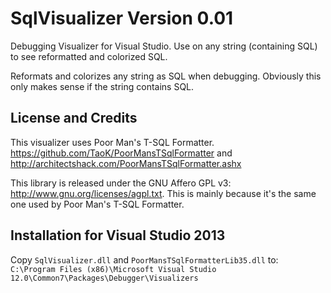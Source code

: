 # SqlVisualizer Version 0.01
Debugging Visualizer for Visual Studio. Use on any string (containing SQL) to see reformatted and colorized SQL.

Reformats and colorizes any string as SQL when debugging. Obviously this only makes sense if the string contains SQL.

## License and Credits

This visualizer uses Poor Man's T-SQL Formatter. https://github.com/TaoK/PoorMansTSqlFormatter and http://architectshack.com/PoorMansTSqlFormatter.ashx

This library is released under the GNU Affero GPL v3: http://www.gnu.org/licenses/agpl.txt. This is mainly because it's the same one used by Poor Man's T-SQL Formatter.   

## Installation for Visual Studio 2013

Copy `SqlVisualizer.dll` and `PoorMansTSqlFormatterLib35.dll` to:
`C:\Program Files (x86)\Microsoft Visual Studio 12.0\Common7\Packages\Debugger\Visualizers`
